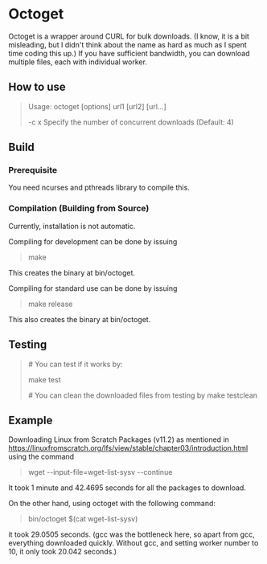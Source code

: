 # Octoget

Octoget is a wrapper around CURL for bulk downloads. (I know, it is a bit misleading, but I didn't think about the name as hard as much as I spent time coding this up.)
If you have sufficient bandwidth, you can download multiple files, each with individual worker.

## How to use
> Usage: octoget [options] url1 [url2] [url...]
>
> -c x    Specify the number of concurrent downloads (Default: 4)

## Build
### Prerequisite
You need ncurses and pthreads library to compile this.

### Compilation (Building from Source)
Currently, installation is not automatic.

Compiling for development can be done by issuing
> make 

This creates the binary at bin/octoget.

Compiling for standard use can be done by issuing
> make release

This also creates the binary at bin/octoget.

## Testing
> \# You can test if it works by:
>
> make test
>
> \# You can clean the downloaded files from testing by
> make testclean

## Example
Downloading Linux from Scratch Packages (v11.2) as mentioned in https://linuxfromscratch.org/lfs/view/stable/chapter03/introduction.html using the command
> wget --input-file=wget-list-sysv --continue

It took 1 minute and 42.4695 seconds for all the packages to download.

On the other hand, using octoget with the following command:
> bin/octoget $(cat wget-list-sysv)

it took 29.0505 seconds. (gcc was the bottleneck here, so apart from gcc, everything downloaded quickly. Without gcc, and setting worker number to 10, it only took 20.042 seconds.)
